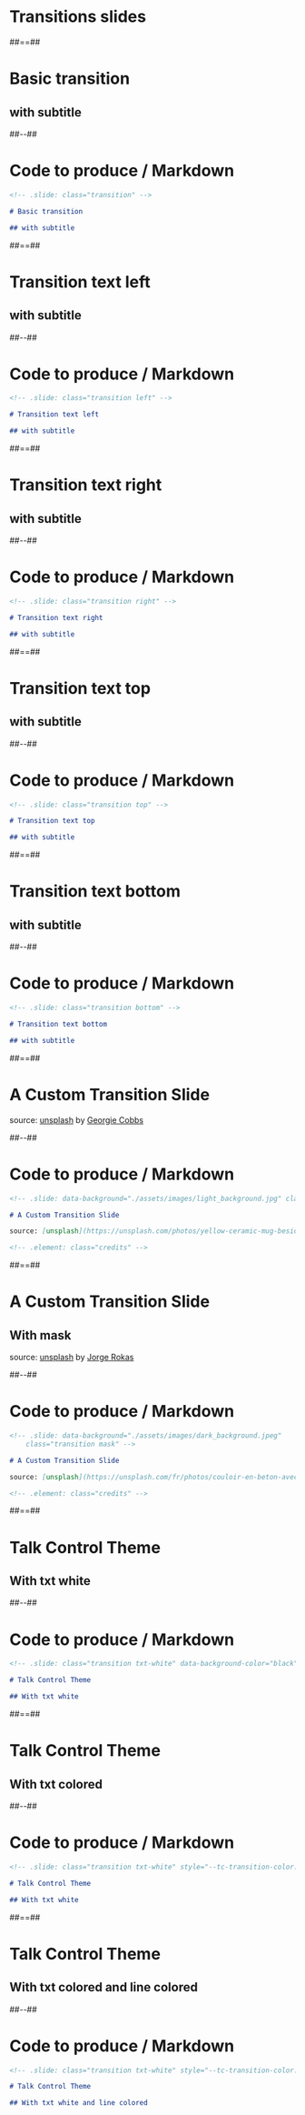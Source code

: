<!-- .slide: class="transition" -->

# Transitions slides

##==##

<!-- .slide: class="transition" -->

# Basic transition

## with subtitle

##--##

<!-- .slide: class="with-code" -->

# Code to produce / Markdown

```markdown
<!-- .slide: class="transition" -->

# Basic transition

## with subtitle
```

##==##

<!-- .slide: class="transition left" -->

# Transition text left

## with subtitle

##--##

<!-- .slide: class="with-code" -->

# Code to produce / Markdown

```markdown
<!-- .slide: class="transition left" -->

# Transition text left

## with subtitle
```

##==##

<!-- .slide: class="transition right" -->

# Transition text right

## with subtitle

##--##

<!-- .slide: class="with-code" -->

# Code to produce / Markdown

```markdown
<!-- .slide: class="transition right" -->

# Transition text right

## with subtitle
```

##==##

<!-- .slide: class="transition top" -->

# Transition text top

## with subtitle

##--##

<!-- .slide: class="with-code" -->

# Code to produce / Markdown

```markdown
<!-- .slide: class="transition top" -->

# Transition text top

## with subtitle
```

##==##

<!-- .slide: class="transition bottom" -->

# Transition text bottom

## with subtitle

##--##

<!-- .slide: class="with-code" -->

# Code to produce / Markdown

```markdown
<!-- .slide: class="transition bottom" -->

# Transition text bottom

## with subtitle
```

##==##

<!-- .slide: data-background="./assets/images/light_background.jpg" class="transition" -->

# A Custom Transition Slide

source: [unsplash](https://unsplash.com/photos/yellow-ceramic-mug-beside-gray-aluminum-imac-bKjHgo_Lbpo) by [Georgie Cobbs](https://unsplash.com/@georgie_cobbs)

<!-- .element: class="credits" -->

##--##

<!-- .slide: class="with-code" -->

# Code to produce / Markdown

```markdown
<!-- .slide: data-background="./assets/images/light_background.jpg" class="transition" -->

# A Custom Transition Slide

source: [unsplash](https://unsplash.com/photos/yellow-ceramic-mug-beside-gray-aluminum-imac-bKjHgo_Lbpo) by [Georgie Cobbs](https://unsplash.com/@georgie_cobbs)

<!-- .element: class="credits" -->
```

##==##

<!-- .slide: data-background="./assets/images/dark_background.jpeg" class="transition mask" -->

# A Custom Transition Slide

## With mask

source: [unsplash](https://unsplash.com/fr/photos/couloir-en-beton-avec-appliques-murales-eclairees-dbj0O83MM5Y) by [Jorge Rokas](https://unsplash.com/fr/@jorgerojas)

<!-- .element: class="credits" -->

##--##

<!-- .slide: class="with-code" -->

# Code to produce / Markdown

```markdown
<!-- .slide: data-background="./assets/images/dark_background.jpeg"
    class="transition mask" -->

# A Custom Transition Slide

source: [unsplash](https://unsplash.com/fr/photos/couloir-en-beton-avec-appliques-murales-eclairees-dbj0O83MM5Y) by [Jorge Rokas](https://unsplash.com/fr/@jorgerojas)

<!-- .element: class="credits" -->
```

<!-- .element: class="big-code" -->

##==##

<!-- .slide: class="transition txt-white" data-background-color="black" -->

# Talk Control Theme

## With txt white

##--##

<!-- .slide: class="whith-code" -->

# Code to produce / Markdown

```markdown
<!-- .slide: class="transition txt-white" data-background-color="black" -->

# Talk Control Theme

## With txt white
```

##==##

<!-- .slide: class="transition" style="--tc-transition-color: cornflowerblue;" -->

# Talk Control Theme

## With txt colored

##--##

<!-- .slide: class="whith-code" -->

# Code to produce / Markdown

```markdown
<!-- .slide: class="transition txt-white" style="--tc-transition-color: cornflowerblue;" -->

# Talk Control Theme

## With txt white
```

##==##

<!-- .slide: class="transition" style="--tc-transition-color: cornflowerblue; --tc-transition-line-color: darkorange;" -->

# Talk Control Theme

## With txt colored and line colored

##--##

<!-- .slide: class="whith-code" -->

# Code to produce / Markdown

```markdown
<!-- .slide: class="transition txt-white" style="--tc-transition-color: cornflowerblue; --tc-transition-line-color: darkorange;" -->

# Talk Control Theme

## With txt white and line colored
```

```

```
